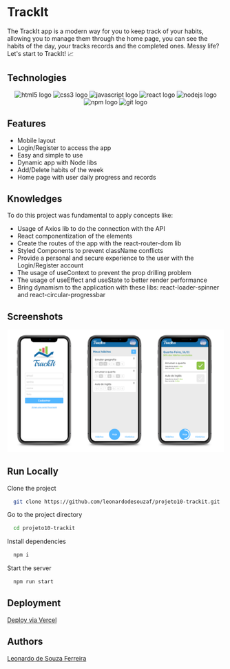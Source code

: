 
# TrackIt

The TrackIt app is a modern way for you to keep track of your habits, allowing you to manage them through the home page, you can see the habits of the day, your tracks records and the completed ones. Messy life? Let's start to TrackIt! 📈

## Technologies 

<div align="center">
  <img src="https://cdn.jsdelivr.net/gh/devicons/devicon/icons/html5/html5-plain-wordmark.svg" height="40" width="52" alt="html5 logo"  />
  <img src="https://cdn.jsdelivr.net/gh/devicons/devicon/icons/css3/css3-plain-wordmark.svg" height="40" width="52" alt="css3 logo"  />
  <img src="https://cdn.jsdelivr.net/gh/devicons/devicon/icons/javascript/javascript-original.svg" height="40" width="52" alt="javascript logo"  />
  <img src="https://cdn.jsdelivr.net/gh/devicons/devicon/icons/react/react-original-wordmark.svg" height="40" width="52" alt="react logo"  />
  <img src="https://cdn.jsdelivr.net/gh/devicons/devicon/icons/nodejs/nodejs-original.svg" height="40" width="52" alt="nodejs logo"  />
  <img src="https://cdn.jsdelivr.net/gh/devicons/devicon/icons/npm/npm-original-wordmark.svg" height="40" width="52" alt="npm logo"  />
  <img src="https://cdn.jsdelivr.net/gh/devicons/devicon/icons/git/git-plain-wordmark.svg" height="40" width="52" alt="git logo"  />
</div>

## Features

- Mobile layout 
- Login/Register to access the app
- Easy and simple to use
- Dynamic app with Node libs
- Add/Delete habits of the week
- Home page with user daily progress and records


## Knowledges

To do this project was fundamental to apply concepts like:

- Usage of Axios lib to do the connection with the API
- React componentization of the elements
- Create the routes of the app with the react-router-dom lib
- Styled Components to prevent className conflicts
- Provide a personal and secure experience to the user with the Login/Register account
- The usage of useContext to prevent the prop drilling problem
- The usage of useEffect and useState to better render performance
- Bring dynamism to the application with these libs: react-loader-spinner and react-circular-progressbar

## Screenshots

![App Screenshot](https://github.com/leonardodesouzaf/projeto10-trackit/blob/main/readme-img.png?raw=true)


## Run Locally

Clone the project

```bash
  git clone https://github.com/leonardodesouzaf/projeto10-trackit.git
```

Go to the project directory

```bash
  cd projeto10-trackit
```

Install dependencies

```bash
  npm i
```

Start the server

```bash
  npm run start
```



## Deployment

<a href="https://projeto10-trackit-ten-virid.vercel.app">Deploy via Vercel</a>

## Authors

[Leonardo de Souza Ferreira](https://www.github.com/leonardodesouzaf)

